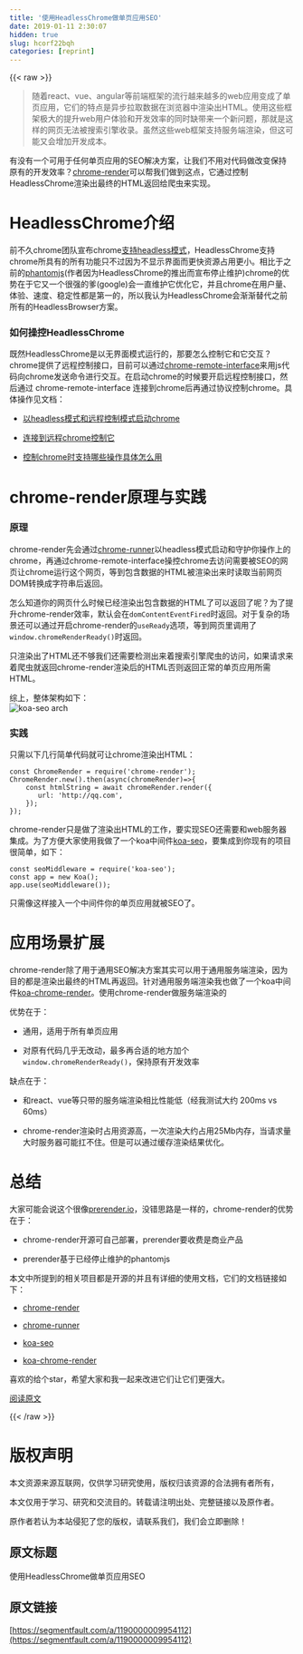 ```yaml
---
title: '使用HeadlessChrome做单页应用SEO' 
date: 2019-01-11 2:30:07
hidden: true
slug: hcorf22bqh
categories: [reprint]
---
```


{{< raw >}}

                    
<blockquote><p>随着react、vue、angular等前端框架的流行越来越多的web应用变成了单页应用，它们的特点是异步拉取数据在浏览器中渲染出HTML。使用这些框架极大的提升web用户体验和开发效率的同时缺带来一个新问题，那就是这样的网页无法被搜索引擎收录。虽然这些web框架支持服务端渲染，但这可能又会增加开发成本。</p></blockquote>
<p>有没有一个可用于任何单页应用的SEO解决方案，让我们不用对代码做改变保持原有的开发效率？<a href="https://github.com/gwuhaolin/chrome-render" rel="nofollow noreferrer" target="_blank">chrome-render</a>可以帮我们做到这点，它通过控制HeadlessChrome渲染出最终的HTML返回给爬虫来实现。</p>
<h1 id="articleHeader0">HeadlessChrome介绍</h1>
<p>前不久chrome团队宣布chrome<a href="https://developers.google.com/web/updates/2017/04/headless-chrome" rel="nofollow noreferrer" target="_blank">支持headless模式</a>，HeadlessChrome支持chrome所具有的所有功能只不过因为不显示界面而更快资源占用更小。相比于之前的<a href="http://phantomjs.org" rel="nofollow noreferrer" target="_blank">phantomjs</a>(作者因为HeadlessChrome的推出而宣布停止维护)chrome的优势在于它又一个很强的爹(google)会一直维护它优化它，并且chrome在用户量、体验、速度、稳定性都是第一的，所以我认为HeadlessChrome会渐渐替代之前所有的HeadlessBrowser方案。</p>
<h3 id="articleHeader1">如何操控HeadlessChrome</h3>
<p>既然HeadlessChrome是以无界面模式运行的，那要怎么控制它和它交互？<br>chrome提供了远程控制接口，目前可以通过<a href="https://github.com/cyrus-and/chrome-remote-interface" rel="nofollow noreferrer" target="_blank">chrome-remote-interface</a>来用js代码向chrome发送命令进行交互。在启动chrome的时候要开启远程控制接口，然后通过 chrome-remote-interface 连接到chrome后再通过协议控制chrome。具体操作见文档：</p>
<ul>
<li><p><a href="https://developers.google.com/web/updates/2017/04/headless-chrome" rel="nofollow noreferrer" target="_blank">以headless模式和远程控制模式启动chrome</a></p></li>
<li><p><a href="https://github.com/cyrus-and/chrome-remote-interface#sample-api-usage" rel="nofollow noreferrer" target="_blank">连接到远程chrome控制它</a></p></li>
<li><p><a href="https://chromedevtools.github.io/devtools-protocol/" rel="nofollow noreferrer" target="_blank">控制chrome时支持哪些操作具体怎么用</a></p></li>
</ul>
<h1 id="articleHeader2">chrome-render原理与实践</h1>
<h3 id="articleHeader3">原理</h3>
<p>chrome-render先会通过<a href="https://github.com/gwuhaolin/chrome-runner" rel="nofollow noreferrer" target="_blank">chrome-runner</a>以headless模式启动和守护你操作上的chrome，再通过chrome-remote-interface操控chrome去访问需要被SEO的网页让chrome运行这个网页，等到包含数据的HTML被渲染出来时读取当前网页DOM转换成字符串后返回。</p>
<p>怎么知道你的网页什么时候已经渲染出包含数据的HTML了可以返回了呢？为了提升chrome-render效率，默认会在<code>domContentEventFired</code>时返回。对于复杂的场景还可以通过开启chrome-render的<code>useReady</code>选项，等到网页里调用了<code>window.chromeRenderReady()</code>时返回。</p>
<p>只渲染出了HTML还不够我们还需要检测出来着搜索引擎爬虫的访问，如果请求来着爬虫就返回chrome-render渲染后的HTML否则返回正常的单页应用所需HTML。</p>
<p>综上，整体架构如下：<br><span class="img-wrap"><img data-src="https://github.com/gwuhaolin/koa-seo/raw/master/doc/koa-seo%20arch.png" src="https://static.alili.techhttps://github.com/gwuhaolin/koa-seo/raw/master/doc/koa-seo%20arch.png" alt="koa-seo arch" title="koa-seo arch" style="cursor: pointer;"></span></p>
<h3 id="articleHeader4">实践</h3>
<p>只需以下几行简单代码就可让chrome渲染出HTML：</p>
<div class="widget-codetool" style="display:none;">
      <div class="widget-codetool--inner">
      <span class="selectCode code-tool" data-toggle="tooltip" data-placement="top" title="" data-original-title="全选"></span>
      <span type="button" class="copyCode code-tool" data-toggle="tooltip" data-placement="top" data-clipboard-text="const ChromeRender = require('chrome-render');
ChromeRender.new().then(async(chromeRender)=>{
    const htmlString = await chromeRender.render({
       url: 'http://qq.com',
    });
});    " title="" data-original-title="复制"></span>
      <span type="button" class="saveToNote code-tool" data-toggle="tooltip" data-placement="top" title="" data-original-title="放进笔记"></span>
      </div>
      </div><pre class="javascript hljs"><code class="js"><span class="hljs-keyword">const</span> ChromeRender = <span class="hljs-built_in">require</span>(<span class="hljs-string">'chrome-render'</span>);
ChromeRender.new().then(<span class="hljs-keyword">async</span>(chromeRender)=&gt;{
    <span class="hljs-keyword">const</span> htmlString = <span class="hljs-keyword">await</span> chromeRender.render({
       <span class="hljs-attr">url</span>: <span class="hljs-string">'http://qq.com'</span>,
    });
});    </code></pre>
<p>chrome-render只是做了渲染出HTML的工作，要实现SEO还需要和web服务器集成。为了方便大家使用我做了一个koa中间件<a href="https://github.com/gwuhaolin/koa-seo" rel="nofollow noreferrer" target="_blank">koa-seo</a>，要集成到你现有的项目很简单，如下：</p>
<div class="widget-codetool" style="display:none;">
      <div class="widget-codetool--inner">
      <span class="selectCode code-tool" data-toggle="tooltip" data-placement="top" title="" data-original-title="全选"></span>
      <span type="button" class="copyCode code-tool" data-toggle="tooltip" data-placement="top" data-clipboard-text="const seoMiddleware = require('koa-seo');
const app = new Koa();
app.use(seoMiddleware());" title="" data-original-title="复制"></span>
      <span type="button" class="saveToNote code-tool" data-toggle="tooltip" data-placement="top" title="" data-original-title="放进笔记"></span>
      </div>
      </div><pre class="javascript hljs"><code class="js"><span class="hljs-keyword">const</span> seoMiddleware = <span class="hljs-built_in">require</span>(<span class="hljs-string">'koa-seo'</span>);
<span class="hljs-keyword">const</span> app = <span class="hljs-keyword">new</span> Koa();
app.use(seoMiddleware());</code></pre>
<p>只需像这样接入一个中间件你的单页应用就被SEO了。</p>
<h1 id="articleHeader5">应用场景扩展</h1>
<p>chrome-render除了用于通用SEO解决方案其实可以用于通用服务端渲染，因为目的都是渲染出最终的HTML再返回。针对通用服务端渲染我也做了一个koa中间件<a href="https://github.com/gwuhaolin/koa-chrome-render" rel="nofollow noreferrer" target="_blank">koa-chrome-render</a>。使用chrome-render做服务端渲染的</p>
<p>优势在于：</p>
<ul>
<li><p>通用，适用于所有单页应用</p></li>
<li><p>对原有代码几乎无改动，最多再合适的地方加个<code>window.chromeRenderReady()</code>，保持原有开发效率</p></li>
</ul>
<p>缺点在于：</p>
<ul>
<li><p>和react、vue等只带的服务端渲染相比性能低（经我测试大约 200ms vs 60ms）</p></li>
<li><p>chrome-render渲染时占用资源高，一次渲染大约占用25Mb内存，当请求量大时服务器可能扛不住。但是可以通过缓存渲染结果优化。</p></li>
</ul>
<h1 id="articleHeader6">总结</h1>
<p>大家可能会说这个很像<a href="https://prerender.io" rel="nofollow noreferrer" target="_blank">prerender.io</a>，没错思路是一样的，chrome-render的优势在于：</p>
<ul>
<li><p>chrome-render开源可自己部署，prerender要收费是商业产品</p></li>
<li><p>prerender基于已经停止维护的phantomjs</p></li>
</ul>
<p>本文中所提到的相关项目都是开源的并且有详细的使用文档，它们的文档链接如下：</p>
<ul>
<li><p><a href="https://github.com/gwuhaolin/chrome-render" rel="nofollow noreferrer" target="_blank">chrome-render</a></p></li>
<li><p><a href="https://github.com/gwuhaolin/chrome-runner" rel="nofollow noreferrer" target="_blank">chrome-runner</a></p></li>
<li><p><a href="https://github.com/gwuhaolin/koa-seo" rel="nofollow noreferrer" target="_blank">koa-seo</a></p></li>
<li><p><a href="https://github.com/gwuhaolin/koa-chrome-render" rel="nofollow noreferrer" target="_blank">koa-chrome-render</a></p></li>
</ul>
<p>喜欢的给个star，希望大家和我一起来改进它们让它们更强大。</p>
<p><a href="https://github.com/gwuhaolin/blog/issues/8" rel="nofollow noreferrer" target="_blank">阅读原文</a></p>

                
{{< /raw >}}

# 版权声明
本文资源来源互联网，仅供学习研究使用，版权归该资源的合法拥有者所有，

本文仅用于学习、研究和交流目的。转载请注明出处、完整链接以及原作者。

原作者若认为本站侵犯了您的版权，请联系我们，我们会立即删除！

## 原文标题
使用HeadlessChrome做单页应用SEO

## 原文链接
[https://segmentfault.com/a/1190000009954112](https://segmentfault.com/a/1190000009954112)

